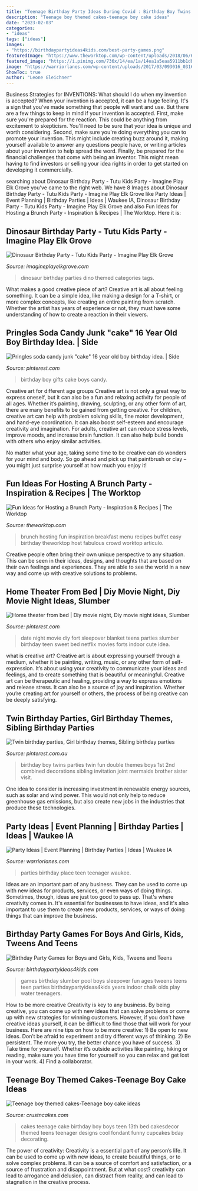 ```yaml
---
title: "Teenage Birthday Party Ideas During Covid : Birthday Boy Twins Parties Twin Fun Double Themes Boys 1st 2nd Combined Decorations Sibling Invitation Joint Mermaids Brother Sister Visit"
description: "Teenage boy themed cakes-teenage boy cake ideas"
date: "2023-02-03"
categories:
- "ideas"
tags: ["ideas"]
images:
- "https://birthdaypartyideas4kids.com/best-party-games.png"
featuredImage: "https://www.theworktop.com/wp-content/uploads/2018/06/Hosting-a-Brunch-Party-Tips-and-Tricks.jpg"
featured_image: "https://i.pinimg.com/736x/14/ea/1a/14ea1a5eaa5911bb1dbdf21a6624801a--th-birthday-birthday-parties.jpg"
image: "https://warriorlanes.com/wp-content/uploads/2017/03/093016_0316.jpg"
ShowToc: true
author: "Leone Gleichner"
---
```



Business Strategies for INVENTIONS: What should I do when my invention is accepted?
When your invention is accepted, it can be a huge feeling. It's a sign that you've made something that people will want and use. But there are a few things to keep in mind if your invention is accepted. 
First, make sure you're prepared for the reaction. This could be anything from excitement to skepticism. You'll need to be sure that your idea is unique and worth considering. 
Second, make sure you're doing everything you can to promote your invention. This might include creating buzz around it, making yourself available to answer any questions people have, or writing articles about your invention to help spread the word. 
Finally, be prepared for the financial challenges that come with being an inventor. This might mean having to find investors or selling your idea rights in order to get started on developing it commercially.

	

		
searching about Dinosaur Birthday Party - Tutu Kids Party - Imagine Play Elk Grove you've came to the right web. We have 8 Images about Dinosaur Birthday Party - Tutu Kids Party - Imagine Play Elk Grove like Party Ideas | Event Planning | Birthday Parties | Ideas | Waukee IA, Dinosaur Birthday Party - Tutu Kids Party - Imagine Play Elk Grove and also Fun Ideas for Hosting a Brunch Party - Inspiration &amp; Recipes | The Worktop. Here it is:
		
    
## Dinosaur Birthday Party - Tutu Kids Party - Imagine Play Elk Grove

<img loading=lazy src="http://imagineplayelkgrove.com/wp-content/uploads/2019/01/dinosaur-birthday-party-imagineplay-elkgrove2.jpg" onerror="this.onerror=null;this.src='https://tse4.mm.bing.net/th?id=OIP.lN1d8o22LuX5FH-qGG2aVgHaJ4&amp;pid=15.1';" alt="Dinosaur Birthday Party - Tutu Kids Party - Imagine Play Elk Grove">

_Source: imagineplayelkgrove.com_

>dinosaur birthday parties dino themed categories tags. 

	

What makes a good creative piece of art?
Creative art is all about feeling something. It can be a simple idea, like making a design for a T-shirt, or more complex concepts, like creating an entire painting from scratch. Whether the artist has years of experience or not, they must have some understanding of how to create a reaction in their viewers.

    
## Pringles Soda Candy Junk &quot;cake&quot; 16 Year Old Boy Birthday Idea. | Side

<img loading=lazy src="https://s-media-cache-ak0.pinimg.com/736x/9b/af/b7/9bafb715d24718138230d917d84114da---year-old-boy-birthday-party-th-birthday-gifts-for-boys.jpg" onerror="this.onerror=null;this.src='https://tse4.mm.bing.net/th?id=OIP.LKHwe_P8tUoIWRbvM6xZ3gHaJ3&amp;pid=15.1';" alt="Pringles soda candy junk &quot;cake&quot; 16 year old boy birthday idea. | Side">

_Source: pinterest.com_

>birthday boy gifts cake boys candy. 

	

Creative art for different age groups
Creative art is not only a great way to express oneself, but it can also be a fun and relaxing activity for people of all ages. Whether it’s painting, drawing, sculpting, or any other form of art, there are many benefits to be gained from getting creative.
For children, creative art can help with problem solving skills, fine motor development, and hand-eye coordination. It can also boost self-esteem and encourage creativity and imagination. For adults, creative art can reduce stress levels, improve moods, and increase brain function. It can also help build bonds with others who enjoy similar activities.

No matter what your age, taking some time to be creative can do wonders for your mind and body. So go ahead and pick up that paintbrush or clay – you might just surprise yourself at how much you enjoy it!

    
## Fun Ideas For Hosting A Brunch Party - Inspiration &amp; Recipes | The Worktop

<img loading=lazy src="https://www.theworktop.com/wp-content/uploads/2018/06/Hosting-a-Brunch-Party-Tips-and-Tricks.jpg" onerror="this.onerror=null;this.src='https://tse4.mm.bing.net/th?id=OIP.glMJ13H5kvjYRijl9rCrzgHaLG&amp;pid=15.1';" alt="Fun Ideas for Hosting a Brunch Party - Inspiration &amp; Recipes | The Worktop">

_Source: theworktop.com_

>brunch hosting fun inspiration breakfast menu recipes buffet easy birthday theworktop host fabulous crowd worktop artículo. 

	

Creative people often bring their own unique perspective to any situation. This can be seen in their ideas, designs, and thoughts that are based on their own feelings and experiences. They are able to see the world in a new way and come up with creative solutions to problems.

    
## Home Theater From Bed | Diy Movie Night, Diy Movie Night Ideas, Slumber

<img loading=lazy src="https://i.pinimg.com/736x/14/ea/1a/14ea1a5eaa5911bb1dbdf21a6624801a--th-birthday-birthday-parties.jpg" onerror="this.onerror=null;this.src='https://tse2.mm.bing.net/th?id=OIP.QLtu_wZ4VyybPpjPl0XLhAHaKZ&amp;pid=15.1';" alt="Home theater from bed | Diy movie night, Diy movie night ideas, Slumber">

_Source: pinterest.com_

>date night movie diy fort sleepover blanket teens parties slumber birthday teen sweet bed netflix movies forts indoor cute idea. 

	

what is creative art?
Creative art is about expressing yourself through a medium, whether it be painting, writing, music, or any other form of self-expression. It’s about using your creativity to communicate your ideas and feelings, and to create something that is beautiful or meaningful.
Creative art can be therapeutic and healing, providing a way to express emotions and release stress. It can also be a source of joy and inspiration. Whether you’re creating art for yourself or others, the process of being creative can be deeply satisfying.

    
## Twin Birthday Parties, Girl Birthday Themes, Sibling Birthday Parties

<img loading=lazy src="https://i.pinimg.com/originals/82/0c/fc/820cfc02173b0337dbc12e5126efb492.jpg" onerror="this.onerror=null;this.src='https://tse2.mm.bing.net/th?id=OIP.qn1yiNf0NRkpFt41w7VJggHaLD&amp;pid=15.1';" alt="Twin birthday parties, Girl birthday themes, Sibling birthday parties">

_Source: pinterest.com.au_

>birthday boy twins parties twin fun double themes boys 1st 2nd combined decorations sibling invitation joint mermaids brother sister visit. 

	

One idea to consider is increasing investment in renewable energy sources, such as solar and wind power. This would not only help to reduce greenhouse gas emissions, but also create new jobs in the industries that produce these technologies.

    
## Party Ideas | Event Planning | Birthday Parties | Ideas | Waukee IA

<img loading=lazy src="https://warriorlanes.com/wp-content/uploads/2017/03/093016_0316.jpg" onerror="this.onerror=null;this.src='https://tse3.mm.bing.net/th?id=OIP.CRW2TFf3fSt5xNcKaSRahwHaE8&amp;pid=15.1';" alt="Party Ideas | Event Planning | Birthday Parties | Ideas | Waukee IA">

_Source: warriorlanes.com_

>parties birthday place teen teenager waukee. 

	

Ideas are an important part of any business. They can be used to come up with new ideas for products, services, or even ways of doing things. Sometimes, though, ideas are just too good to pass up. That's where creativity comes in. It's essential for businesses to have ideas, and it's also important to use them to create new products, services, or ways of doing things that can improve the business.

    
## Birthday Party Games For Boys And Girls, Kids, Tweens And Teens

<img loading=lazy src="https://birthdaypartyideas4kids.com/best-party-games.png" onerror="this.onerror=null;this.src='https://tse4.mm.bing.net/th?id=OIP.0RjykLFSaosIv-wgbCfEZAAAAA&amp;pid=15.1';" alt="Birthday Party Games for Boys and Girls, Kids, Tweens and Teens">

_Source: birthdaypartyideas4kids.com_

>games birthday slumber pool boys sleepover fun ages tweens teens teen parties birthdaypartyideas4kids years indoor chalk olds play water teenagers. 

	

How to be more creative
Creativity is key to any business. By being creative, you can come up with new ideas that can solve problems or come up with new strategies for winning customers. However, if you don’t have creative ideas yourself, it can be difficult to find those that will work for your business. Here are nine tips on how to be more creative: 1) Be open to new ideas. Don’t be afraid to experiment and try different ways of thinking. 2) Be persistent. The more you try, the better chance you have of success. 3) Take time for yourself. Whether it’s outside activities like painting, hiking or reading, make sure you have time for yourself so you can relax and get lost in your work. 4) Find a collaborator.

    
## Teenage Boy Themed Cakes-Teenage Boy Cake Ideas

<img loading=lazy src="https://s-media-cache-ak0.pinimg.com/736x/fc/a4/f1/fca4f1ba76e4f741ce497fe268e644d3.jpg" onerror="this.onerror=null;this.src='https://tse4.mm.bing.net/th?id=OIP.xVv69BTsANP_6-EElYPzNQHaHz&amp;pid=15.1';" alt="Teenage boy themed cakes-Teenage boy cake ideas">

_Source: crustncakes.com_

>cakes teenage cake birthday boy boys teen 13th bed cakesdecor themed teens teenager designs cool fondant funny cupcakes bday decorating. 

	

The power of creativity:
Creativity is a essential part of any person’s life. It can be used to come up with new ideas, to create beautiful things, or to solve complex problems. It can be a source of comfort and satisfaction, or a source of frustration and disappointment. But at what cost? creativity can lead to arrogance and delusion, can distract from reality, and can lead to stagnation in the creative process.

